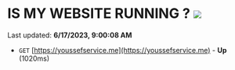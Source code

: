 # IS MY WEBSITE RUNNING ? [![](https://img.shields.io/static/v1?label=Sponsor&message=%E2%9D%A4&logo=GitHub&color=%23fe8e86)](https://github.com/sponsors/<username>)

Last updated: **6/17/2023, 9:00:08 AM**

- `GET` [https://youssefservice.me](https://youssefservice.me) - **Up** (1020ms)
